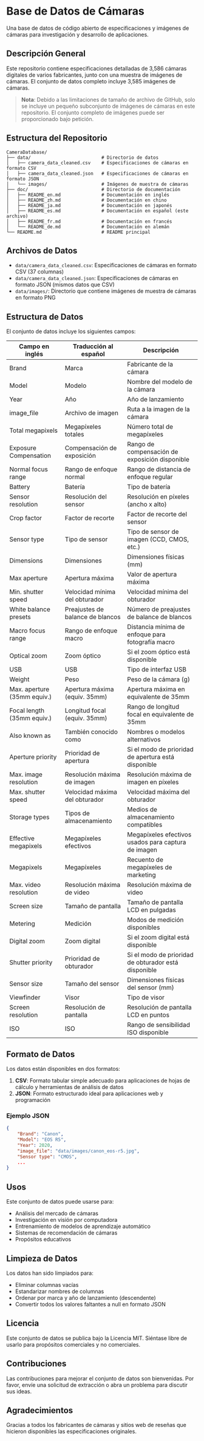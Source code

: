 # Base de Datos de Cámaras

Una base de datos de código abierto de especificaciones y imágenes de cámaras para investigación y desarrollo de aplicaciones.

## Descripción General

Este repositorio contiene especificaciones detalladas de 3,586 cámaras digitales de varios fabricantes, junto con una muestra de imágenes de cámaras. El conjunto de datos completo incluye 3,585 imágenes de cámaras.

> **Nota**: Debido a las limitaciones de tamaño de archivo de GitHub, solo se incluye un pequeño subconjunto de imágenes de cámaras en este repositorio. El conjunto completo de imágenes puede ser proporcionado bajo petición.




## Estructura del Repositorio

```
CameraDatabase/
├── data/                          # Directorio de datos
│   ├── camera_data_cleaned.csv    # Especificaciones de cámaras en formato CSV
│   ├── camera_data_cleaned.json   # Especificaciones de cámaras en formato JSON
│   └── images/                    # Imágenes de muestra de cámaras
├── doc/                           # Directorio de documentación
│   ├── README_en.md               # Documentación en inglés
│   ├── README_zh.md               # Documentación en chino
│   ├── README_ja.md               # Documentación en japonés
│   ├── README_es.md               # Documentación en español (este archivo)
│   ├── README_fr.md               # Documentación en francés
│   └── README_de.md               # Documentación en alemán
└── README.md                      # README principal
```




## Archivos de Datos

- `data/camera_data_cleaned.csv`: Especificaciones de cámaras en formato CSV (37 columnas)
- `data/camera_data_cleaned.json`: Especificaciones de cámaras en formato JSON (mismos datos que CSV)
- `data/images/`: Directorio que contiene imágenes de muestra de cámaras en formato PNG

## Estructura de Datos

El conjunto de datos incluye los siguientes campos:

| Campo en inglés | Traducción al español | Descripción |
|---------|----------|------|
| Brand | Marca | Fabricante de la cámara |
| Model | Modelo | Nombre del modelo de la cámara |
| Year | Año | Año de lanzamiento |
| image_file | Archivo de imagen | Ruta a la imagen de la cámara |
| Total megapixels | Megapíxeles totales | Número total de megapíxeles |
| Exposure Compensation | Compensación de exposición | Rango de compensación de exposición disponible |
| Normal focus range | Rango de enfoque normal | Rango de distancia de enfoque regular |
| Battery | Batería | Tipo de batería |
| Sensor resolution | Resolución del sensor | Resolución en píxeles (ancho x alto) |
| Crop factor | Factor de recorte | Factor de recorte del sensor |
| Sensor type | Tipo de sensor | Tipo de sensor de imagen (CCD, CMOS, etc.) |
| Dimensions | Dimensiones | Dimensiones físicas (mm) |
| Max aperture | Apertura máxima | Valor de apertura máxima |
| Min. shutter speed | Velocidad mínima del obturador | Velocidad mínima del obturador |
| White balance presets | Preajustes de balance de blancos | Número de preajustes de balance de blancos |
| Macro focus range | Rango de enfoque macro | Distancia mínima de enfoque para fotografía macro |
| Optical zoom | Zoom óptico | Si el zoom óptico está disponible |
| USB | USB | Tipo de interfaz USB |
| Weight | Peso | Peso de la cámara (g) |
| Max. aperture (35mm equiv.) | Apertura máxima (equiv. 35mm) | Apertura máxima en equivalente de 35mm |
| Focal length (35mm equiv.) | Longitud focal (equiv. 35mm) | Rango de longitud focal en equivalente de 35mm |
| Also known as | También conocido como | Nombres o modelos alternativos |
| Aperture priority | Prioridad de apertura | Si el modo de prioridad de apertura está disponible |
| Max. image resolution | Resolución máxima de imagen | Resolución máxima de imagen en píxeles |
| Max. shutter speed | Velocidad máxima del obturador | Velocidad máxima del obturador |
| Storage types | Tipos de almacenamiento | Medios de almacenamiento compatibles |
| Effective megapixels | Megapíxeles efectivos | Megapíxeles efectivos usados para captura de imagen |
| Megapixels | Megapíxeles | Recuento de megapíxeles de marketing |
| Max. video resolution | Resolución máxima de video | Resolución máxima de video |
| Screen size | Tamaño de pantalla | Tamaño de pantalla LCD en pulgadas |
| Metering | Medición | Modos de medición disponibles |
| Digital zoom | Zoom digital | Si el zoom digital está disponible |
| Shutter priority | Prioridad de obturador | Si el modo de prioridad de obturador está disponible |
| Sensor size | Tamaño del sensor | Dimensiones físicas del sensor (mm) |
| Viewfinder | Visor | Tipo de visor |
| Screen resolution | Resolución de pantalla | Resolución de pantalla LCD en puntos |
| ISO | ISO | Rango de sensibilidad ISO disponible |

## Formato de Datos

Los datos están disponibles en dos formatos:

1. **CSV**: Formato tabular simple adecuado para aplicaciones de hojas de cálculo y herramientas de análisis de datos
2. **JSON**: Formato estructurado ideal para aplicaciones web y programación

### Ejemplo JSON

```json
{
    "Brand": "Canon",
    "Model": "EOS R5",
    "Year": 2020,
    "image_file": "data/images/canon_eos-r5.jpg",
    "Sensor type": "CMOS",
    ...
}
```

## Usos

Este conjunto de datos puede usarse para:

- Análisis del mercado de cámaras
- Investigación en visión por computadora
- Entrenamiento de modelos de aprendizaje automático
- Sistemas de recomendación de cámaras
- Propósitos educativos

## Limpieza de Datos

Los datos han sido limpiados para:
- Eliminar columnas vacías
- Estandarizar nombres de columnas
- Ordenar por marca y año de lanzamiento (descendente)
- Convertir todos los valores faltantes a null en formato JSON

## Licencia

Este conjunto de datos se publica bajo la Licencia MIT. Siéntase libre de usarlo para propósitos comerciales y no comerciales.

## Contribuciones

Las contribuciones para mejorar el conjunto de datos son bienvenidas. Por favor, envíe una solicitud de extracción o abra un problema para discutir sus ideas.

## Agradecimientos

Gracias a todos los fabricantes de cámaras y sitios web de reseñas que hicieron disponibles las especificaciones originales. 